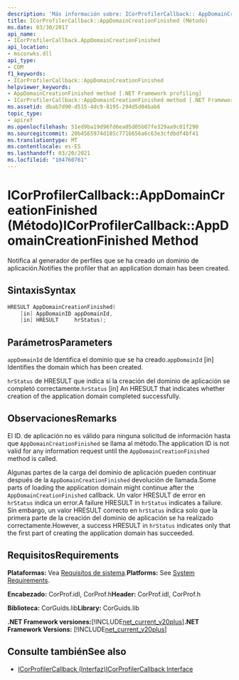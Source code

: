 ```yaml
---
description: 'Más información sobre: ICorProfilerCallback:: AppDomainCreationFinished ((método)'
title: ICorProfilerCallback::AppDomainCreationFinished (Método)
ms.date: 03/30/2017
api_name:
- ICorProfilerCallback.AppDomainCreationFinished
api_location:
- mscorwks.dll
api_type:
- COM
f1_keywords:
- ICorProfilerCallback::AppDomainCreationFinished
helpviewer_keywords:
- AppDomainCreationFinished method [.NET Framework profiling]
- ICorProfilerCallback::AppDomainCreationFinished method [.NET Framework profiling]
ms.assetid: dbab7d90-d515-4dc9-8195-294d5d04bab6
topic_type:
- apiref
ms.openlocfilehash: 51ed9ba19d96fd6ea05d05b07fe329aa9c01f290
ms.sourcegitcommit: 20b4565974d185c7716656a6c63e3cfdbdf4bf41
ms.translationtype: MT
ms.contentlocale: es-ES
ms.lasthandoff: 03/20/2021
ms.locfileid: "104760761"
---
```

# <a name="icorprofilercallbackappdomaincreationfinished-method"></a><span data-ttu-id="5dbb4-103">ICorProfilerCallback::AppDomainCreationFinished (Método)</span><span class="sxs-lookup"><span data-stu-id="5dbb4-103">ICorProfilerCallback::AppDomainCreationFinished Method</span></span>

<span data-ttu-id="5dbb4-104">Notifica al generador de perfiles que se ha creado un dominio de aplicación.</span><span class="sxs-lookup"><span data-stu-id="5dbb4-104">Notifies the profiler that an application domain has been created.</span></span>  
  
## <a name="syntax"></a><span data-ttu-id="5dbb4-105">Sintaxis</span><span class="sxs-lookup"><span data-stu-id="5dbb4-105">Syntax</span></span>  
  
```cpp  
HRESULT AppDomainCreationFinished(  
    [in] AppDomainID appDomainId,  
    [in] HRESULT     hrStatus);
```  
  
## <a name="parameters"></a><span data-ttu-id="5dbb4-106">Parámetros</span><span class="sxs-lookup"><span data-stu-id="5dbb4-106">Parameters</span></span>

<span data-ttu-id="5dbb4-107">`appDomainId` de Identifica el dominio que se ha creado.</span><span class="sxs-lookup"><span data-stu-id="5dbb4-107">`appDomainId` [in] Identifies the domain which has been created.</span></span>

<span data-ttu-id="5dbb4-108">`hrStatus` de HRESULT que indica si la creación del dominio de aplicación se completó correctamente.</span><span class="sxs-lookup"><span data-stu-id="5dbb4-108">`hrStatus` [in] An HRESULT that indicates whether creation of the application domain completed successfully.</span></span>

## <a name="remarks"></a><span data-ttu-id="5dbb4-109">Observaciones</span><span class="sxs-lookup"><span data-stu-id="5dbb4-109">Remarks</span></span>  

 <span data-ttu-id="5dbb4-110">El ID. de aplicación no es válido para ninguna solicitud de información hasta que `AppDomainCreationFinished` se llama al método.</span><span class="sxs-lookup"><span data-stu-id="5dbb4-110">The application ID is not valid for any information request until the `AppDomainCreationFinished` method is called.</span></span>  
  
 <span data-ttu-id="5dbb4-111">Algunas partes de la carga del dominio de aplicación pueden continuar después de la `AppDomainCreationFinished` devolución de llamada.</span><span class="sxs-lookup"><span data-stu-id="5dbb4-111">Some parts of loading the application domain might continue after the `AppDomainCreationFinished` callback.</span></span> <span data-ttu-id="5dbb4-112">Un valor HRESULT de error en `hrStatus` indica un error.</span><span class="sxs-lookup"><span data-stu-id="5dbb4-112">A failure HRESULT in `hrStatus` indicates a failure.</span></span> <span data-ttu-id="5dbb4-113">Sin embargo, un valor HRESULT correcto en `hrStatus` indica solo que la primera parte de la creación del dominio de aplicación se ha realizado correctamente.</span><span class="sxs-lookup"><span data-stu-id="5dbb4-113">However, a success HRESULT in `hrStatus` indicates only that the first part of creating the application domain has succeeded.</span></span>  
  
## <a name="requirements"></a><span data-ttu-id="5dbb4-114">Requisitos</span><span class="sxs-lookup"><span data-stu-id="5dbb4-114">Requirements</span></span>  

 <span data-ttu-id="5dbb4-115">**Plataformas:** Vea [Requisitos de sistema](../../get-started/system-requirements.md).</span><span class="sxs-lookup"><span data-stu-id="5dbb4-115">**Platforms:** See [System Requirements](../../get-started/system-requirements.md).</span></span>  
  
 <span data-ttu-id="5dbb4-116">**Encabezado:** CorProf.idl, CorProf.h</span><span class="sxs-lookup"><span data-stu-id="5dbb4-116">**Header:** CorProf.idl, CorProf.h</span></span>  
  
 <span data-ttu-id="5dbb4-117">**Biblioteca:** CorGuids.lib</span><span class="sxs-lookup"><span data-stu-id="5dbb4-117">**Library:** CorGuids.lib</span></span>  
  
 <span data-ttu-id="5dbb4-118">**.NET Framework versiones:**[!INCLUDE[net_current_v20plus](../../../../includes/net-current-v20plus-md.md)]</span><span class="sxs-lookup"><span data-stu-id="5dbb4-118">**.NET Framework Versions:** [!INCLUDE[net_current_v20plus](../../../../includes/net-current-v20plus-md.md)]</span></span>  
  
## <a name="see-also"></a><span data-ttu-id="5dbb4-119">Consulte también</span><span class="sxs-lookup"><span data-stu-id="5dbb4-119">See also</span></span>

- [<span data-ttu-id="5dbb4-120">ICorProfilerCallback (Interfaz)</span><span class="sxs-lookup"><span data-stu-id="5dbb4-120">ICorProfilerCallback Interface</span></span>](icorprofilercallback-interface.md)
